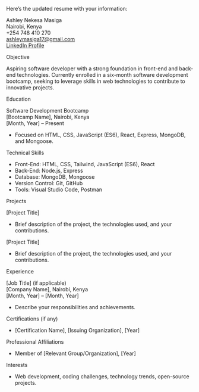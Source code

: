 Here’s the updated resume with your information:



Ashley Nekesa Masiga  
Nairobi, Kenya  
+254 748 410 270  
ashleymasiga17@gmail.com  
[LinkedIn Profile](https://www.linkedin.com/in/ashley-masiga/)  



 Objective

Aspiring software developer with a strong foundation in front-end and back-end technologies. Currently enrolled in a six-month software development bootcamp, seeking to leverage skills in web technologies to contribute to innovative projects.

 Education

Software Development Bootcamp  
[Bootcamp Name], Nairobi, Kenya  
[Month, Year] – Present  
- Focused on HTML, CSS, JavaScript (ES6), React, Express, MongoDB, and Mongoose.

 Technical Skills

- Front-End: HTML, CSS, Tailwind, JavaScript (ES6), React
- Back-End: Node.js, Express
- Database: MongoDB, Mongoose
- Version Control: Git, GitHub
- Tools: Visual Studio Code, Postman

 Projects

[Project Title]  
- Brief description of the project, the technologies used, and your contributions.

[Project Title]  
- Brief description of the project, the technologies used, and your contributions.

 Experience

[Job Title] (if applicable)  
[Company Name], Nairobi, Kenya  
[Month, Year] – [Month, Year]  
- Describe your responsibilities and achievements.

 Certifications (if any)

- [Certification Name], [Issuing Organization], [Year]

 Professional Affiliations

- Member of [Relevant Group/Organization], [Year]

 Interests

- Web development, coding challenges, technology trends, open-source projects.





